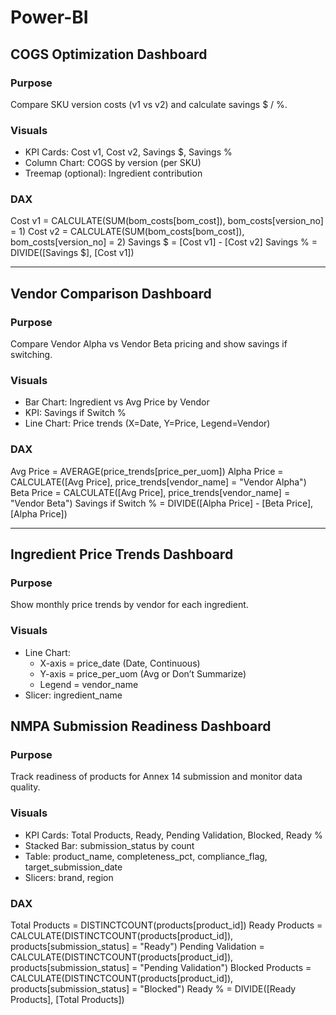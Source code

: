 # Power-BI

## COGS Optimization Dashboard

### Purpose
Compare SKU version costs (v1 vs v2) and calculate savings $ / %.

### Visuals
- KPI Cards: Cost v1, Cost v2, Savings $, Savings %
- Column Chart: COGS by version (per SKU)
- Treemap (optional): Ingredient contribution

### DAX
Cost v1 = CALCULATE(SUM(bom_costs[bom_cost]), bom_costs[version_no] = 1)
Cost v2 = CALCULATE(SUM(bom_costs[bom_cost]), bom_costs[version_no] = 2)
Savings $ = [Cost v1] - [Cost v2]
Savings % = DIVIDE([Savings $], [Cost v1])

---

## Vendor Comparison Dashboard

### Purpose
Compare Vendor Alpha vs Vendor Beta pricing and show savings if switching.

### Visuals
- Bar Chart: Ingredient vs Avg Price by Vendor
- KPI: Savings if Switch %
- Line Chart: Price trends (X=Date, Y=Price, Legend=Vendor)

### DAX
Avg Price = AVERAGE(price_trends[price_per_uom])
Alpha Price = CALCULATE([Avg Price], price_trends[vendor_name] = "Vendor Alpha")
Beta Price  = CALCULATE([Avg Price], price_trends[vendor_name] = "Vendor Beta")
Savings if Switch % = DIVIDE([Alpha Price] - [Beta Price], [Alpha Price])


---

## Ingredient Price Trends Dashboard

### Purpose
Show monthly price trends by vendor for each ingredient.

### Visuals
- Line Chart:
  - X-axis = price_date (Date, Continuous)
  - Y-axis = price_per_uom (Avg or Don’t Summarize)
  - Legend = vendor_name
- Slicer: ingredient_name

## NMPA Submission Readiness Dashboard

### Purpose
Track readiness of products for Annex 14 submission and monitor data quality.

### Visuals
- KPI Cards: Total Products, Ready, Pending Validation, Blocked, Ready %
- Stacked Bar: submission_status by count
- Table: product_name, completeness_pct, compliance_flag, target_submission_date
- Slicers: brand, region

### DAX
Total Products = DISTINCTCOUNT(products[product_id])
Ready Products = CALCULATE(DISTINCTCOUNT(products[product_id]), products[submission_status] = "Ready")
Pending Validation = CALCULATE(DISTINCTCOUNT(products[product_id]), products[submission_status] = "Pending Validation")
Blocked Products = CALCULATE(DISTINCTCOUNT(products[product_id]), products[submission_status] = "Blocked")
Ready % = DIVIDE([Ready Products], [Total Products])



